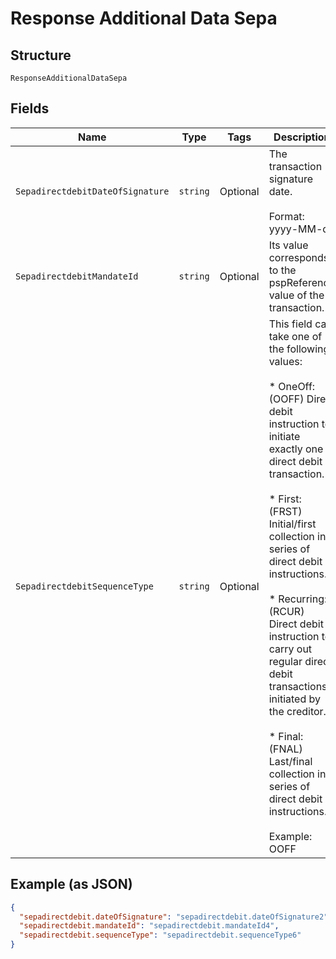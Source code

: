 
# Response Additional Data Sepa

## Structure

`ResponseAdditionalDataSepa`

## Fields

| Name | Type | Tags | Description |
|  --- | --- | --- | --- |
| `SepadirectdebitDateOfSignature` | `string` | Optional | The transaction signature date.<br><br>Format: yyyy-MM-dd |
| `SepadirectdebitMandateId` | `string` | Optional | Its value corresponds to the pspReference value of the transaction. |
| `SepadirectdebitSequenceType` | `string` | Optional | This field can take one of the following values:<br><br>* OneOff: (OOFF) Direct debit instruction to initiate exactly one direct debit transaction.<br><br>* First: (FRST) Initial/first collection in a series of direct debit instructions.<br><br>* Recurring: (RCUR) Direct debit instruction to carry out regular direct debit transactions initiated by the creditor.<br><br>* Final: (FNAL) Last/final collection in a series of direct debit instructions.<br><br>Example: OOFF |

## Example (as JSON)

```json
{
  "sepadirectdebit.dateOfSignature": "sepadirectdebit.dateOfSignature2",
  "sepadirectdebit.mandateId": "sepadirectdebit.mandateId4",
  "sepadirectdebit.sequenceType": "sepadirectdebit.sequenceType6"
}
```

